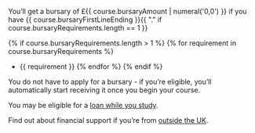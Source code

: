 You’ll get a bursary of £{{ course.bursaryAmount | numeral('0,0') }} if you have {{ course.bursaryFirstLineEnding }}{{ "." if course.bursaryRequirements.length == 1 }}

{% if course.bursaryRequirements.length > 1 %}
{% for requirement in course.bursaryRequirements %}
- {{ requirement }}
{% endfor %}
{% endif %}

You do not have to apply for a bursary - if you’re eligible, you’ll automatically start receiving it once you begin your course.

You may be eligible for a [loan while you study](https://getintoteaching.education.gov.uk/funding-my-teacher-training/tuition-fee-and-maintenance-loans).

Find out about financial support if you’re from [outside the UK](https://www.gov.uk/government/publications/train-to-teach-in-england-non-uk-applicants/train-to-teach-in-england-if-youre-a-non-uk-citizen#rate).
